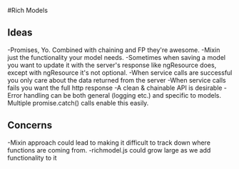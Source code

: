 #Rich Models

## Ideas
-Promises, Yo. Combined with chaining and FP they're awesome.
-Mixin just the functionality your model needs.
-Sometimes when saving a model you want to update it with the server's response like ngResource does,
except with ngResource it's not optional.
-When service calls are successful you only care about the data returned from the server
-When service calls fails you want the full http response
-A clean & chainable API is desirable
-Error handling can be both general (logging etc.) and specific to models. Multiple promise.catch() calls enable this easily.

## Concerns
-Mixin approach could lead to making it difficult to track down where functions are coming from.
-richmodel.js could grow large as we add functionality to it


